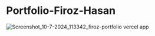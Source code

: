 # Portfolio-Firoz-Hasan
![Screenshot_10-7-2024_113342_firoz-portfolio vercel app](https://github.com/FirozTheProgrammer/PortfoPortfolio-Firoz-Hasan/assets/88380236/f63c6ebb-44a0-4f16-b083-a7bc77704c48)
